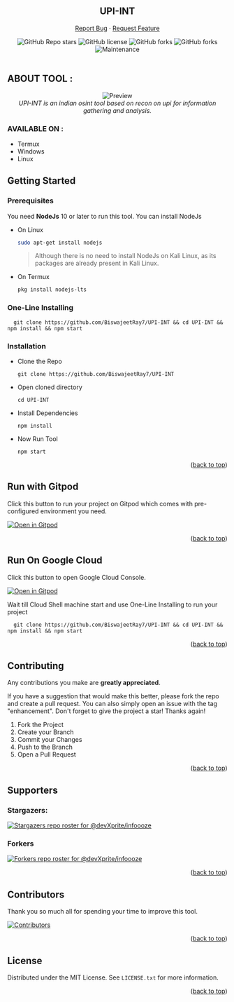 <div id="top"></div>
<br />
<div align="center">
<h2 align="center">UPI-INT</h2>

  <p align="center">
    <a href="https://github.com/BiswajeetRay7/UPI-INT/issues/new?assignees=&labels=bug&template=bug_report.md&title=">Report Bug</a>
    ·
    <a href="https://github.com/BiswajeetRay7/UPI-INT/issues">Request Feature</a>
  </p>

  <img alt="GitHub Repo stars" src="https://img.shields.io/github/stars/BiswajeetRay7/UPI-INT?style=flat">
  <img alt="GitHub license" src="https://img.shields.io/github/license/BiswajeetRay7/UPI-INT">
  <img alt="GitHub forks" src="https://img.shields.io/github/forks/BiswajeetRay7/UPI-INT">
  <img alt="GitHub forks" src="https://img.shields.io/github/package-json/v/BiswajeetRay7/UPI-INT">
  <img alt="Maintenance" src="https://img.shields.io/maintenance/yes/2022">
  
<br />
<br />

</div>

## ABOUT TOOL :

<div align="center">

  <img alt="Preview" src="https://user-images.githubusercontent.com/80192140/194449282-ae65a8d5-4b71-42ab-b3cd-0e1d27268c83.gif">
  <br />
  <i>UPI-INT is an indian osint tool based on recon on upi for information gathering and analysis.</i>
  <br />
  
</div>

### AVAILABLE ON :

-   Termux
-   Windows
-   Linux

## Getting Started

### Prerequisites

You need **NodeJs** 10 or later to run this tool. You can install NodeJs

-   On Linux
    ```sh
    sudo apt-get install nodejs
    ```
    > Although there is no need to install NodeJs on Kali Linux, as its packages are already present in Kali Linux.
-   On Termux
    ```sh
    pkg install nodejs-lts
    ```

### One-Line Installing

```
  git clone https://github.com/BiswajeetRay7/UPI-INT && cd UPI-INT && npm install && npm start
```

### Installation

-   Clone the Repo
    ```
    git clone https://github.com/BiswajeetRay7/UPI-INT
    ```
-   Open cloned directory
    ```
    cd UPI-INT
    ```
-   Install Dependencies
    ```
    npm install
    ```
-   Now Run Tool
    ```
    npm start
    ```
    <p align="right">(<a href="#top">back to top</a>)</p>

## Run with Gitpod

Click this button to run your project on Gitpod which comes with pre-configured environment you need.

[![Open in Gitpod](https://gitpod.io/button/open-in-gitpod.svg)](https://gitpod.io/#https://github.com/BiswajeetRay7/UPI-INT)

<p align="right">(<a href="#top">back to top</a>)</p>

## Run On Google Cloud

Click this button to open Google Cloud Console.

[![Open in Gitpod](https://camo.githubusercontent.com/5832b6a44b19b13a5a84f8e89d646780a5ec646a0dfeef52f001134caca93511/68747470733a2f2f6465706c6f792e636c6f75642e72756e2f627574746f6e2e737667)](https://shell.cloud.google.com/?show=terminal)

Wait till Cloud Shell machine start and use One-Line Installing to run your project

```
  git clone https://github.com/BiswajeetRay7/UPI-INT && cd UPI-INT && npm install && npm start
```

<p align="right">(<a href="#top">back to top</a>)</p>

## Contributing

Any contributions you make are **greatly appreciated**.

If you have a suggestion that would make this better, please fork the repo and create a pull request. You can also simply open an issue with the tag "enhancement".
Don't forget to give the project a star! Thanks again!

1. Fork the Project
2. Create your Branch
3. Commit your Changes
4. Push to the Branch
5. Open a Pull Request

<p align="right">(<a href="#top">back to top</a>)</p>

## Supporters

### Stargazers:

[![Stargazers repo roster for @devXprite/infoooze][stangers-img-url]](https://github.com/devXprite/BiswajeetRay7/UPI-INT)

### Forkers

[![Forkers repo roster for @devXprite/infoooze][forker-img-url]](https://github.com/devXprite/infoooze/network/members)

<p align="right">(<a href="#top">back to top</a>)</p>

## Contributors

Thank you so much all for spending your time to improve this tool.

[![Contributors](https://contrib.rocks/image?repo=BiswajeetRay7/UPI-INT)](https://github.com/BiswajeetRay7/UPI-INT/graphs/contributors)

<p align="right">(<a href="#top">back to top</a>)</p>

## License

Distributed under the MIT License. See `LICENSE.txt` for more information.

<p align="right">(<a href="#top">back to top</a>)</p>

[stangers-img-url]: https://reporoster.com/stars/dark//BiswajeetRay7/UPI-INT
[forker-img-url]: https://reporoster.com/forks/dark//BiswajeetRay7/UPI-INT
